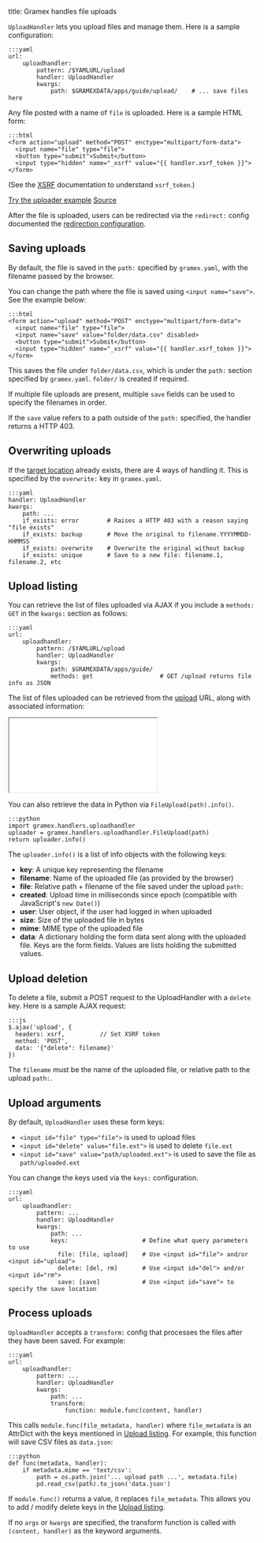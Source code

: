 title: Gramex handles file uploads

`UploadHandler` lets you upload files and manage them. Here is a sample configuration:

    :::yaml
    url:
        uploadhandler:
            pattern: /$YAMLURL/upload
            handler: UploadHandler
            kwargs:
                path: $GRAMEXDATA/apps/guide/upload/    # ... save files here

Any file posted with a name of `file` is uploaded. Here is a sample HTML form:

    :::html
    <form action="upload" method="POST" enctype="multipart/form-data">
      <input name="file" type="file">
      <button type="submit">Submit</button>
      <input type="hidden" name="_xsrf" value="{{ handler.xsrf_token }}">
    </form>

(See the [XSRF](../filehandler/#xsrf) documentation to understand `xsrf_token`.)

<div class="example">
  <a class="example-demo" href="form">Try the uploader example</a>
  <a class="example-src" href="http://code.gramener.com/s.anand/gramex/tree/master/gramex/apps/guide/uploadhandler/form.html">Source</a>
</div>

After the file is uploaded, users can be redirected via the `redirect:` config
documented the [redirection configuration](../config/#redirection).

## Saving uploads

By default, the file is saved in the `path:` specified by `gramex.yaml`, with the
filename passed by the browser.

You can change the path where the file is saved using `<input name="save">`. See
the example below:

    :::html
    <form action="upload" method="POST" enctype="multipart/form-data">
      <input name="file" type="file">
      <input name="save" value="folder/data.csv" disabled>
      <button type="submit">Submit</button>
      <input type="hidden" name="_xsrf" value="{{ handler.xsrf_token }}">
    </form>

This saves the file under `folder/data.csv`, which is under the `path:` section
specified by `gramex.yaml`. `folder/` is created if required.

If multiple file uploads are present, multiple `save` fields can be used to
specify the filenames in order.

If the `save` value refers to a path outside of the `path:` specified, the
handler returns a HTTP 403.

## Overwriting uploads

If the [target location](#saving-uploads) already exists, there are 4 ways of
handling it. This is specified by the `overwrite:` key in `gramex.yaml`.

    :::yaml
    handler: UploadHandler
    kwargs:
        path: ...
        if_exists: error        # Raises a HTTP 403 with a reason saying "file exists"
        if_exists: backup       # Move the original to filename.YYYYMMDD-HHMMSS
        if_exists: overwrite    # Overwrite the original without backup
        if_exists: unique       # Save to a new file: filename.1, filename.2, etc

## Upload listing

You can retrieve the list of files uploaded via AJAX if you include a `methods:
GET` in the `kwargs:` section as follows:

    :::yaml
    url:
        uploadhandler:
            pattern: /$YAMLURL/upload
            handler: UploadHandler
            kwargs:
                path: $GRAMEXDATA/apps/guide/
                methods: get                   # GET /upload returns file info as JSON

The list of files uploaded can be retrieved from the [upload](upload) URL, along
with associated information:

<iframe src="upload"></iframe>

You can also retrieve the data in Python via `FileUpload(path).info()`.

    :::python
    import gramex.handlers.uploadhandler
    uploader = gramex.handlers.uploadhandler.FileUpload(path)
    return uploader.info()

The `uploader.info()` is a list of info objects with the following keys:

- **key**: A unique key representing the filename
- **filename**: Name of the uploaded file (as provided by the browser)
- **file**: Relative path + filename of the file saved under the upload `path:`
- **created**: Upload time in milliseconds since epoch (compatible with JavaScript's `new Date()`)
- **user**: User object, if the user had logged in when uploaded
- **size**: Size of the uploaded file in bytes
- **mime**: MIME type of the uploaded file
- **data**: A dictionary holding the form data sent along with the uploaded
  file. Keys are the form fields. Values are lists holding the submitted values.

## Upload deletion

To delete a file, submit a POST request to the UploadHandler with a `delete`
key. Here is a sample AJAX request:

    :::js
    $.ajax('upload', {
      headers: xsrf,          // Set XSRF token
      method: 'POST',
      data: '{"delete": filename}'
    })

The `filename` must be the name of the uploaded file, or relative path to the
upload `path:`.


## Upload arguments

By default, `UploadHandler` uses these form keys:

- `<input id="file" type="file">` is used to upload files
- `<input id="delete" value="file.ext">` is used to delete `file.ext`
- `<input id="save" value="path/uploaded.ext">` is used to save the file as `path/uploaded.ext`

You can change the keys used via the `keys:` configuration.

    :::yaml
    url:
        uploadhandler:
            pattern: ...
            handler: UploadHandler
            kwargs:
                path: ...
                keys:                     # Define what query parameters to use
                  file: [file, upload]    # Use <input id="file"> and/or <input id="upload">
                  delete: [del, rm]       # Use <input id="del"> and/or <input id="rm">
                  save: [save]            # Use <input id="save"> to specify the save location

## Process uploads

`UploadHandler` accepts a `transform:` config that processes the files after they have been saved. For example:

    :::yaml
    url:
        uploadhandler:
            pattern: ...
            handler: UploadHandler
            kwargs:
                path: ...
                transform:
                    function: module.func(content, handler)

This calls `module.func(file_metadata, handler)` where `file_metadata` is an
AttrDict with the keys mentioned in [Upload listing](#upload-listing). For
example, this function will save CSV files as `data.json`:

    :::python
    def func(metadata, handler):
        if metadata.mime == 'text/csv':
            path = os.path.join('... upload path ...', metadata.file)
            pd.read_csv(path).to_json('data.json')

If `module.func()` returns a value, it replaces `file_metadata`. This allows you
to add / modify delete keys in the [Upload listing](#upload-listing).

If no `args` or `kwargs` are specified, the transform function is called with `(content, handler)` as the keyword arguments.
